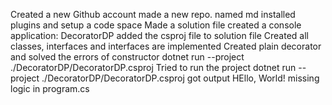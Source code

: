 Created a new Github account
made a new repo. named md
installed plugins and setup a code space
Made a solution file
created a console application: DecoratorDP
added the csproj file to solution file
Created all classes, interfaces and interfaces are implemented
Created plain decorator and solved the errors of constructor
dotnet run --project ./DecoratorDP/DecoratorDP.csproj 
Tried to run the project dotnet run --project ./DecoratorDP/DecoratorDP.csproj
got output HEllo, World!
missing logic in program.cs